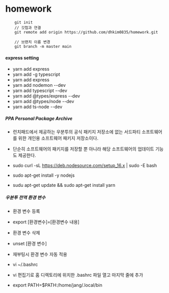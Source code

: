 # homework

```
    git init
    // 깃헙과 연결
    git remote add origin https://github.com/dhkim0835/homework.git

    // 브랜치 이름 변경
    git branch -m master main
```

#### express setting

- yarn add express
- yarn add -g typescript
- yarn add express
- yarn add nodemon --dev
- yarn add typescript --dev
- yarn add @types/express --dev
- yarn add @types/node --dev
- yarn add ts-node --dev

##### PPA Personal Package Archive

- 런치패드에서 제공하는 우분투의 공식 패키지 저장소에 없는 서드파티 소프트웨어를 위한 개인용 소프트웨어 패키지 저장소이다.
- 단순히 소프트웨어의 패키지를 저장할 뿐 아니라 해당 소프트웨어의 업데이트 기능도 제공한다.

- sudo curl -sL https://deb.nodesource.com/setup_16.x | sudo -E bash
- sudo apt-get install -y nodejs
- sudu apt-get update && sudo apt-get install yarn

##### 우분투 전역 환경 변수

- 환경 변수 등록
- export [환경변수]=[환경변수 내용]

- 환경 변수 삭제
- unset [환경 변수]

- 재부팅시 환경 변수 자동 적용
- vi ~/.bashrc
- vi 편집기로 홈 디렉토리에 위치한 .bashrc 파일 열고 마지막 줄에 추가
- export PATH=$PATH:/home/jang/.local/bin
